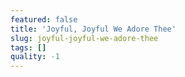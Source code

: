 ```yaml
---
featured: false
title: 'Joyful, Joyful We Adore Thee'
slug: joyful-joyful-we-adore-thee
tags: []
quality: -1
---
```


